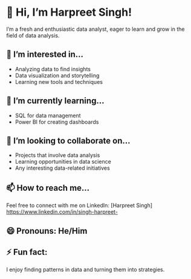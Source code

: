 # 👋 Hi, I’m Harpreet Singh!

I’m a fresh and enthusiastic data analyst, eager to learn and grow in the field of data analysis.

## 👀 I’m interested in...
- Analyzing data to find insights
- Data visualization and storytelling
- Learning new tools and techniques

## 🌱 I’m currently learning...
- SQL for data management
- Power BI for creating dashboards

## 💞️ I’m looking to collaborate on...
- Projects that involve data analysis
- Learning opportunities in data science
- Any interesting data-related initiatives

## 📫 How to reach me...
Feel free to connect with me on LinkedIn: [Harpreet Singh] https://www.linkedin.com/in/singh-harpreet-

## 😄 Pronouns: He/Him

## ⚡ Fun fact:
I enjoy finding patterns in data and turning them into strategies.
